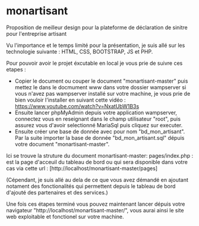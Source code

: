 # monartisant
Proposition de meilleur design pour la plateforme de déclaration de sinitre pour l'entreprise artisant

Vu l'importance et le temps limité pour la présentation, je suis allé sur les technologie suivante :
HTML, CSS, BOOTSTRAP, JS et PHP.

Pour pouvoir avoir le projet éxcutable en local je vous prie de suivre ces etapes : 

- Copier le document ou couper le document "monartisant-master" puis mettez le dans le docmument www dans votre dossier wampserver
  si vous n'avez pas wampserver installé sur votre machine, je vous prie de bien vouloir l'installer en suivant cette vidéo : https://www.youtube.com/watch?v=NxatUbW1B3s
- Ensuite lancer phpMyAdmin depuis votre application wampserver, connectez vous en reseignant dans le champ utilisateur "root", puis assurez vous d'avoir selectionné MariaSql puis cliquez sur executer.
- Ensuite créer une base de donnée avec pour nom "bd_mon_artisant". Par la suite importer la base de donnée "bd_mon_artisant.sql" dépuis votre document "monartisant-master".

Ici se trouve la struture du document monartisant-master: 
pages/index.php : est la page d'acceuil du tableau de bord ou qui sera disponible dans votre cas via cette url : [http://localhost/monartisant-master/pages]

(Cépendant, je suis allé au dela de ce que vous avez démandé en ajoutant notament des fonctionalités qui permettent depuis le tableau de bord d'ajouté des partenaires et des services.)

Une fois ces étapes terminé vous pouvez maintenant lancer dépuis votre navigateur "http://localhost/monartisant-master/", vous aurai ainsi le site web exploitable et fonctionel sur votre machine.


  
